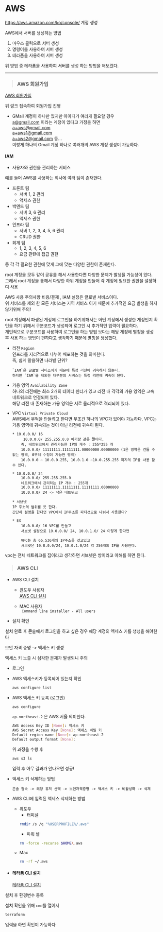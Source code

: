 # AWS

https://aws.amazon.com/ko/console/
계정 생성

AWS에서 서버를 생성하는 방법

1.  마우스 클릭으로 서버 생성
2.  명령어를 사용하여 서버 생성
3.  테라폼을 사용하여 서버 생성

위 방법 중 테라폼을 사용하여 서버를 생성 하는 방법을 해보겠다.

---

> ### AWS 회원가입

[AWS 회원가입](https://aws.amazon.com/ko/console/)

위 링크 접속하여 회원가입 진행

- GMail 계정이 하나만 있지만 아이디가 여러개 필요할 경우  
   a@gmail.com 이라는 계정이 있다고 가정을 하면  
   a+aws@gmail.com  
   a+aws1@gmail.com  
   a+aws2@gmail.com 등...  
   이렇게 하나의 Gmail 계정 하나로 여러개의 AWS 계정 생성이 가능하다.

#### IAM

- 사용자와 권한을 관리하는 서비스

예를 들어
AWS를 사용하는 회사에 여러 팀이 존재한다.

- 프론트 팀
  - 서버 1, 2 관리
  - 액세스 권한
- 백엔드 팀
  - 서버 3, 6 관리
  - 액세스 권한
- 인프라 팀
  - 서버 1, 2, 3, 4, 5, 6 관리
  - CRUD 권한
- 회계 팀
  - 1, 2, 3, 4, 5, 6
  - 요금 관련에 접급 권한

등 각 각 필요한 권한에 맞게 그에 맞는 다양한 권한이 존재한다.

root 계정을 모두 같이 공유를 해서 사용한다면 다양한 문제가 발생될 가능성이 있다.  
그래서 root 계정을 통해서 다양한 하위 계정을 만들어 각 계정에 필요한 권한을 설정하여 사용

AWS 사용 주의사항
비용/결제 , IAM 설정은 글로벌 서비스이다.  
위 서비스를 제외 한 모든 서비스는 지역 서비스 이기 때문에 추가적인 요금 발생을 하지 않기위해 주의!

root 계정에서 파생된 계정에 로그인을 하기위해서는 어떤 계정에서 생성한 계정인지 확인을 하기 위해서 구분코드가 생성되어 로그인 시 추가적인 입력이 필요하다.  
개인적으로 구분코드를 사용하여 로그인을 하는 방법 보다는 해당 계정에 별칭을 생성 후 사용 하는 방법이 편하다고 생각하기 때문에 별칭을 생성했다.

- 리전 `Region`  
  인프라를 지리적으로 나누어 배포하는 것을 의미한다.  
  즉, 쉽게 말을하면 나라별 단위?

      `IAM`은 글로벌 서비스이기 때문에 특정 리전에 귀속하지 않는다.
      하지만 `IAM`을 제외한 대부분의 서비스는 특정 리전에 귀속이 된다.

- 가용 영역 `Availability Zone`  
  하나의 리전에는 최소 2개의 데이터 센터가 있고 리전 내 각각의 가용 영역은 고속 네트워크로 연결되어 있다.  
  해당 리전 내 존재하는 가용 영역은 서로 물리적으로 격리되어 있다.

- VPC `Virtual Private Cloud`  
  AWS에서 무억을 만들려고 한다면 무조건 하나의 VPC가 있어야 가능하다.
  VPC는 가용 영역에 귀속되는 것이 아닌 리전에 귀속이 된다.

      * 10.0.0.0/ 16
           10.0.0.0/ 255.255.0.0 이거랑 같은 말이다.
          즉, 네트워크에서 관리가능한 IP의 개수 : 255*255 개
          10.0.0.0/ 11111111.11111111.00000000.00000000 (1은 영역은 건들 수 없는 영역, 0부터 수정이 가능한 영역)
          10.0.0.0 ~ 10.0.0.255, 10.0.1.0 ~10.0.255.255 까지의 IP를 사용 할 수 있다.

      * 10.0.0.0/ 24
          10.0.0.0/ 255.255.255.0
          네트워크에서 관리하는 IP 개수 : 255개
          10.0.0.0/ 11111111.11111111.11111111.00000000
          10.0.0.0/ 24 -> 작은 네트워크

      * 서브넷
      IP 주소의 범위를 뜻 한다.
      간단히 설명을 한다면 VPC에서 IP주소를 파티션으로 나눠서 사용한다?

      * EX
          10.0.0.0/ 16 VPC를 만들고
          서브넷 설정으로 10.0.0.0/ 24, 10.0.1.0/ 24 이렇게 한다면

          VPC는 총 65,536개의 IP주소를 갖고있고
          서브넷은 10.0.0.0/24, 10.0.1.0/24 각 256개의 IP를 사용한다.

vpc는 전체 네트워크를 집이라고 생각하면 서브넷은 방이라고 이해를 하면 된다.

> ### AWS CLI

- AWS CLI 설치

  - 윈도우 사용자  
    [AWS CLI 설치](ttps://docs.aws.amazon.com/ko_kr/cli/latest/userguide/getting-started-install.html)

  - MAC 사용자  
    ` Command line installer - All users`

- 설치 확인

설치 완료 후 콘솔에서 로그인을 하고 싶은 경우 해당 계정의 엑세스 키를 생성을 해야한다

보안 자격 증명 -> 액세스 키 생성

액세스 키 노출 시 심각한 문제가 발생되니 주의

- 로그인

- AWS 엑세스키가 등록되어 있는지 확인

  ```bash
  aws configure list
  ```

- AWS 액세스 키 등록 (로그인)

  ```bash
  aws configure
  ```

  `ap-northeast-2` 은 AWS 서울 의미한다.

  ```bash
  AWS Access Key ID [None]: 액세스 키
  AWS Secret Access Key [None]: 액세스 비밀 키
  Default region name [None]: ap-northeast-2
  Default output format [None]:
  ```

  위 과정을 수행 후

  ```bash
  aws s3 ls
  ```

  입력 후 아무 결과가 안나오면 성공!

- 액세스 키 삭제하는 방법

  `콘솔 접속 -> 해당 유저 선택 -> 보안자격증명 -> 액세스 키 -> 비활성화 -> 삭제`

- AWS CLI에 입력된 액세스 삭제하는 방법

  - 위도우
    - 터미널
    ```bash
    rmdir /s /q "%USERPROFILE%/.aws"
    ```
    - 파워 쉘
    ```bash
    rm -force -recurse $HOME\.aws
    ```
  - Mac
    ```bash
    rm -rf ~/.aws
    ```

- #### 테라폼 CLI 설치
  [테라폼 CLI 설치](https://developer.hashicorp.com/terraform/install?product_intent=terraform)

설치 후 환경변수 등록

설치 확인을 위해 `cmd`를 열어서

```bash
terraform
```

입력을 하면 확인이 가능하다
